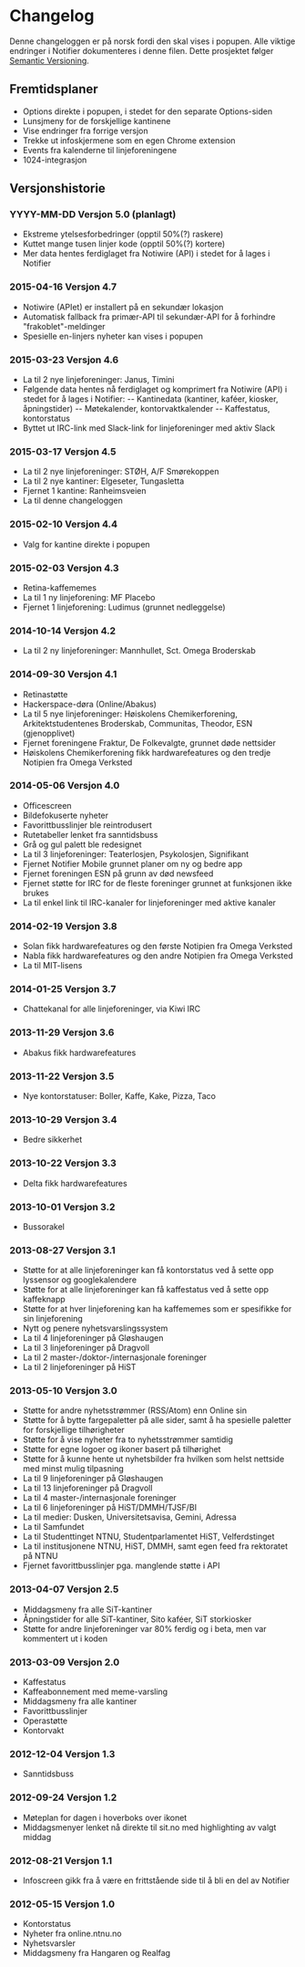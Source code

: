 # Changelog
Denne changeloggen er på norsk fordi den skal vises i popupen.
Alle viktige endringer i Notifier dokumenteres i denne filen.
Dette prosjektet følger [Semantic Versioning](http://semver.org/).

## Fremtidsplaner
- Options direkte i popupen, i stedet for den separate Options-siden
- Lunsjmeny for de forskjellige kantinene
- Vise endringer fra forrige versjon
- Trekke ut infoskjermene som en egen Chrome extension
- Events fra kalenderne til linjeforeningene
- 1024-integrasjon

## Versjonshistorie

### YYYY-MM-DD Versjon 5.0 (planlagt)
- Ekstreme ytelsesforbedringer (opptil 50%(?) raskere)
- Kuttet mange tusen linjer kode (opptil 50%(?) kortere)
- Mer data hentes ferdiglaget fra Notiwire (API) i stedet for å lages i Notifier

### 2015-04-16 Versjon 4.7
- Notiwire (APIet) er installert på en sekundær lokasjon
- Automatisk fallback fra primær-API til sekundær-API for å forhindre "frakoblet"-meldinger
- Spesielle en-linjers nyheter kan vises i popupen

### 2015-03-23 Versjon 4.6
- La til 2 nye linjeforeninger: Janus, Timini
- Følgende data hentes nå ferdiglaget og komprimert fra Notiwire (API) i stedet for å lages i Notifier:
-- Kantinedata (kantiner, kaféer, kiosker, åpningstider)
-- Møtekalender, kontorvaktkalender
-- Kaffestatus, kontorstatus
- Byttet ut IRC-link med Slack-link for linjeforeninger med aktiv Slack

### 2015-03-17 Versjon 4.5
- La til 2 nye linjeforeninger: STØH, A/F Smørekoppen
- La til 2 nye kantiner: Elgeseter, Tungasletta
- Fjernet 1 kantine: Ranheimsveien
- La til denne changeloggen

### 2015-02-10 Versjon 4.4
- Valg for kantine direkte i popupen

### 2015-02-03 Versjon 4.3
- Retina-kaffememes
- La til 1 ny linjeforening: MF Placebo
- Fjernet 1 linjeforening: Ludimus (grunnet nedleggelse)

### 2014-10-14 Versjon 4.2
- La til 2 ny linjeforeninger: Mannhullet, Sct. Omega Broderskab

### 2014-09-30 Versjon 4.1
- Retinastøtte
- Hackerspace-døra (Online/Abakus)
- La til 5 nye linjeforeninger: Høiskolens Chemikerforening, Arkitektstudentenes Broderskab, Communitas, Theodor, ESN (gjenopplivet)
- Fjernet foreningene Fraktur, De Folkevalgte, grunnet døde nettsider
- Høiskolens Chemikerforening fikk hardwarefeatures og den tredje Notipien fra Omega Verksted

### 2014-05-06 Versjon 4.0
- Officescreen
- Bildefokuserte nyheter
- Favorittbusslinjer ble reintrodusert
- Rutetabeller lenket fra sanntidsbuss
- Grå og gul palett ble redesignet
- La til 3 linjeforeninger: Teaterlosjen, Psykolosjen, Signifikant
- Fjernet Notifier Mobile grunnet planer om ny og bedre app
- Fjernet foreningen ESN på grunn av død newsfeed
- Fjernet støtte for IRC for de fleste foreninger grunnet at funksjonen ikke brukes
- La til enkel link til IRC-kanaler for linjeforeninger med aktive kanaler

### 2014-02-19 Versjon 3.8
- Solan fikk hardwarefeatures og den første Notipien fra Omega Verksted
- Nabla fikk hardwarefeatures og den andre Notipien fra Omega Verksted
- La til MIT-lisens

### 2014-01-25 Versjon 3.7
- Chattekanal for alle linjeforeninger, via Kiwi IRC

### 2013-11-29 Versjon 3.6
- Abakus fikk hardwarefeatures

### 2013-11-22 Versjon 3.5
- Nye kontorstatuser: Boller, Kaffe, Kake, Pizza, Taco

### 2013-10-29 Versjon 3.4
- Bedre sikkerhet

### 2013-10-22 Versjon 3.3
- Delta fikk hardwarefeatures

### 2013-10-01 Versjon 3.2
- Bussorakel

### 2013-08-27 Versjon 3.1
- Støtte for at alle linjeforeninger kan få kontorstatus ved å sette opp lyssensor og googlekalendere
- Støtte for at alle linjeforeninger kan få kaffestatus ved å sette opp kaffeknapp
- Støtte for at hver linjeforening kan ha kaffememes som er spesifikke for sin linjeforening
- Nytt og penere nyhetsvarslingssystem
- La til 4 linjeforeninger på Gløshaugen
- La til 3 linjeforeninger på Dragvoll
- La til 2 master-/doktor-/internasjonale foreninger
- La til 2 linjeforeninger på HiST

### 2013-05-10 Versjon 3.0
- Støtte for andre nyhetsstrømmer (RSS/Atom) enn Online sin
- Støtte for å bytte fargepaletter på alle sider, samt å ha spesielle paletter for forskjellige tilhørigheter
- Støtte for å vise nyheter fra to nyhetsstrømmer samtidig
- Støtte for egne logoer og ikoner basert på tilhørighet
- Støtte for å kunne hente ut nyhetsbilder fra hvilken som helst nettside med minst mulig tilpasning
- La til 9 linjeforeninger på Gløshaugen
- La til 13 linjeforeninger på Dragvoll
- La til 4 master-/internasjonale foreninger
- La til 6 linjeforeninger på HiST/DMMH/TJSF/BI
- La til medier: Dusken, Universitetsavisa, Gemini, Adressa
- La til Samfundet
- La til Studenttinget NTNU, Studentparlamentet HiST, Velferdstinget
- La til institusjonene NTNU, HiST, DMMH, samt egen feed fra rektoratet på NTNU
- Fjernet favorittbusslinjer pga. manglende støtte i API

### 2013-04-07 Versjon 2.5
- Middagsmeny fra alle SiT-kantiner
- Åpningstider for alle SiT-kantiner, Sito kaféer, SiT storkiosker
- Støtte for andre linjeforeninger var 80% ferdig og i beta, men var kommentert ut i koden

### 2013-03-09 Versjon 2.0
- Kaffestatus
- Kaffeabonnement med meme-varsling
- Middagsmeny fra alle kantiner
- Favorittbusslinjer
- Operastøtte
- Kontorvakt

### 2012-12-04 Versjon 1.3
- Sanntidsbuss

### 2012-09-24 Versjon 1.2
- Møteplan for dagen i hoverboks over ikonet
- Middagsmenyer lenket nå direkte til sit.no med highlighting av valgt middag

### 2012-08-21 Versjon 1.1
- Infoscreen gikk fra å være en frittstående side til å bli en del av Notifier

### 2012-05-15 Versjon 1.0
- Kontorstatus
- Nyheter fra online.ntnu.no
- Nyhetsvarsler
- Middagsmeny fra Hangaren og Realfag
